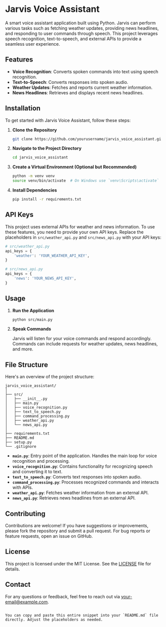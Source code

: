 # Jarvis Voice Assistant

A smart voice assistant application built using Python. Jarvis can perform various tasks such as fetching weather updates, providing news headlines, and responding to user commands through speech. This project leverages speech recognition, text-to-speech, and external APIs to provide a seamless user experience.

## Features

- **Voice Recognition**: Converts spoken commands into text using speech recognition.
- **Text-to-Speech**: Converts responses into spoken audio.
- **Weather Updates**: Fetches and reports current weather information.
- **News Headlines**: Retrieves and displays recent news headlines.

## Installation

To get started with Jarvis Voice Assistant, follow these steps:

1. **Clone the Repository**
   ```bash
   git clone https://github.com/yourusername/jarvis_voice_assistant.git

2. **Navigate to the Project Directory**
   ```bash
   cd jarvis_voice_assistant
   ```

3. **Create a Virtual Environment (Optional but Recommended)**
   ```bash
   python -m venv venv
   source venv/bin/activate  # On Windows use `venv\Scripts\activate`
   ```

4. **Install Dependencies**
   ```bash
   pip install -r requirements.txt
   ```

## API Keys

This project uses external APIs for weather and news information. To use these features, you need to provide your own API keys. Replace the placeholders in `src/weather_api.py` and `src/news_api.py` with your API keys:

```python
# src/weather_api.py
api_keys = {
    'weather': 'YOUR_WEATHER_API_KEY',
}
```

```python
# src/news_api.py
api_keys = {
    'news': 'YOUR_NEWS_API_KEY',
}
```

## Usage

1. **Run the Application**
   ```bash
   python src/main.py
   ```

2. **Speak Commands**

   Jarvis will listen for your voice commands and respond accordingly. Commands can include requests for weather updates, news headlines, and more.

## File Structure

Here's an overview of the project structure:

```
jarvis_voice_assistant/
│
├── src/
│   ├── __init__.py
│   ├── main.py
│   ├── voice_recognition.py
│   ├── text_to_speech.py
│   ├── command_processing.py
│   ├── weather_api.py
│   └── news_api.py
│
├── requirements.txt
├── README.md
├── setup.py
└── .gitignore
```

- **`main.py`**: Entry point of the application. Handles the main loop for voice recognition and processing.
- **`voice_recognition.py`**: Contains functionality for recognizing speech and converting it to text.
- **`text_to_speech.py`**: Converts text responses into spoken audio.
- **`command_processing.py`**: Processes recognized commands and interacts with APIs.
- **`weather_api.py`**: Fetches weather information from an external API.
- **`news_api.py`**: Retrieves news headlines from an external API.

## Contributing

Contributions are welcome! If you have suggestions or improvements, please fork the repository and submit a pull request. For bug reports or feature requests, open an issue on GitHub.

## License

This project is licensed under the MIT License. See the [LICENSE](LICENSE) file for details.

## Contact

For any questions or feedback, feel free to reach out via [your-email@example.com](mailto:your-email@example.com).
```

You can copy and paste this entire snippet into your `README.md` file directly. Adjust the placeholders as needed.
